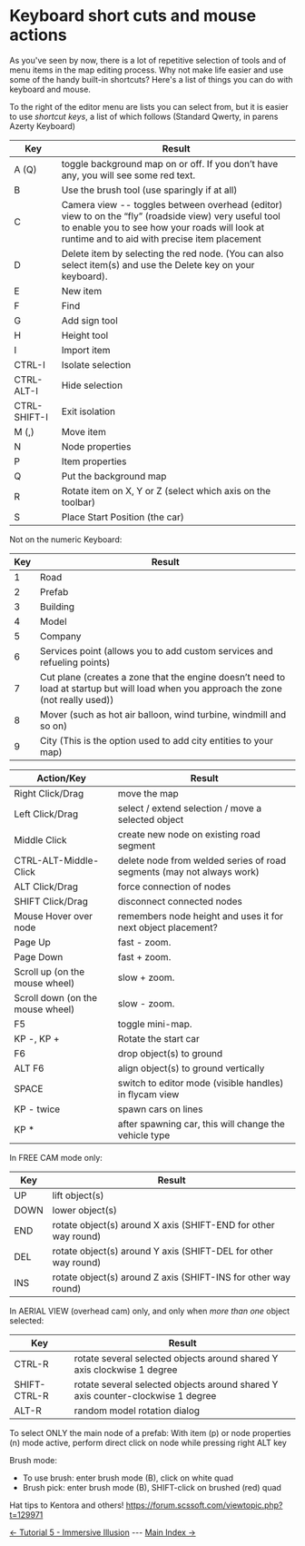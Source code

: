 # Keyboard short cuts and mouse actions

As you've seen by now, there is a lot of repetitive selection of tools and of menu items in the map editing process.  Why not make life easier and use some of the handy built-in shortcuts?  Here's a list of things you can do with keyboard and mouse.

To the right of the editor menu are lists you can select from, but it is easier to use *shortcut keys*, a list of which 
follows (Standard Qwerty, in parens Azerty Keyboard)

Key | Result
------------ | -------------
A (Q) | toggle background map on or off. If you don’t have any, you will see some red text.
B | Use the brush tool (use sparingly if at all)
C | Camera view -- toggles between overhead (editor) view to on the “fly” (roadside view) very useful tool to enable you to see how your roads will look at runtime and to aid with precise item placement
D | Delete item by selecting the red node. (You can also select item(s) and use the Delete key on your keyboard).
E | New item
F | Find
G | Add sign tool
H | Height tool
I | Import item
CTRL-I | Isolate selection
CTRL-ALT-I | Hide selection
CTRL-SHIFT-I | Exit isolation
M (,) | Move item
N | Node properties
P | Item properties
Q | Put the background map
R | Rotate item on X, Y or Z (select which axis on the toolbar)
S | Place Start Position (the car)

Not on the numeric Keyboard:

Key | Result
------------ | -------------
1 | Road
2 | Prefab
3 | Building
4 | Model
5 | Company
6 | Services point (allows you to add custom services and refueling points)
7 | Cut plane (creates a zone that the engine doesn’t need to load at startup but will load when you approach the zone (not really used))
8 | Mover (such as hot air balloon, wind turbine, windmill and so on)
9 | City (This is the option used to add city entities to your map)


Action/Key | Result
------------ | -------------
Right Click/Drag | move the map
Left Click/Drag | select / extend selection / move a selected object
Middle Click | create new node on existing road segment
CTRL-ALT-Middle-Click | delete node from welded series of road segments (may not always work)
ALT Click/Drag | force connection of nodes
SHIFT Click/Drag | disconnect connected nodes
Mouse Hover over node | remembers node height and uses it for next object placement?
Page Up | fast - zoom.
Page Down | fast + zoom.
Scroll up (on the mouse wheel) | slow + zoom.
Scroll down (on the mouse wheel) | slow - zoom.
F5 | toggle mini-map.
KP -, KP + | Rotate the start car
F6 | drop object(s) to ground
ALT F6 | align object(s) to ground vertically 
SPACE | switch to editor mode (visible handles) in flycam view
KP - twice | spawn cars on lines
KP * | after spawning car, this will change the vehicle type

In FREE CAM mode only:

Key|Result
------------ | -------------
UP   | lift object(s) 
DOWN | lower object(s) 
END  | rotate object(s) around X axis (SHIFT-END  for other way round)
DEL  | rotate object(s) around Y axis (SHIFT-DEL  for other way round)
INS  | rotate object(s) around Z axis (SHIFT-INS  for other way round)

In AERIAL VIEW (overhead cam) only, and only when *more than one* object selected:

Key | Result
------------ | -------------
CTRL-R  | rotate several selected objects around shared Y axis clockwise 1 degree
SHIFT-CTRL-R  | rotate several selected objects around shared Y axis counter-clockwise 1 degree
ALT-R  | random model rotation dialog

To select ONLY the main node of a prefab:
   With item (p) or node properties (n) mode active,
   perform direct click on node while pressing right ALT key

Brush mode:
* To use brush: enter brush mode (B), click on white quad
* Brush pick: enter brush mode (B), SHIFT-click on brushed (red) quad


Hat tips to Kentora and others!
https://forum.scssoft.com/viewtopic.php?t=129971

[<- Tutorial 5 - Immersive Illusion](5_illusion.md) --- [Main Index ->](index.md)


